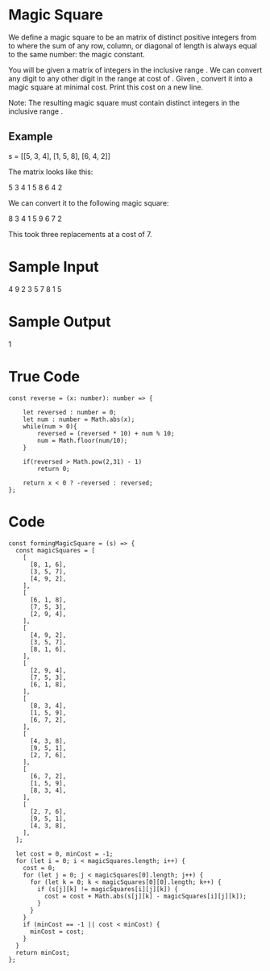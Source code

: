 # Magic Square

We define a magic square to be an matrix of distinct positive integers from to where the sum of any row, column, or diagonal of length is always equal to the same number: the magic constant.

You will be given a matrix of integers in the inclusive range . We can convert any digit to any other digit in the range at cost of . Given , convert it into a magic square at minimal cost. Print this cost on a new line.

Note: The resulting magic square must contain distinct integers in the inclusive range .

## Example

s = [[5, 3, 4], [1, 5, 8], [6, 4, 2]]

The matrix looks like this:

5 3 4
1 5 8
6 4 2

We can convert it to the following magic square:

8 3 4
1 5 9
6 7 2

This took three replacements at a cost of 7.

# Sample Input

4 9 2
3 5 7
8 1 5

# Sample Output

1

# True Code

```
const reverse = (x: number): number => {

    let reversed : number = 0;
    let num : number = Math.abs(x);
    while(num > 0){
        reversed = (reversed * 10) + num % 10;
        num = Math.floor(num/10);
    }

    if(reversed > Math.pow(2,31) - 1)
        return 0;

    return x < 0 ? -reversed : reversed;
};
```

# Code

```
const formingMagicSquare = (s) => {
  const magicSquares = [
    [
      [8, 1, 6],
      [3, 5, 7],
      [4, 9, 2],
    ],
    [
      [6, 1, 8],
      [7, 5, 3],
      [2, 9, 4],
    ],
    [
      [4, 9, 2],
      [3, 5, 7],
      [8, 1, 6],
    ],
    [
      [2, 9, 4],
      [7, 5, 3],
      [6, 1, 8],
    ],
    [
      [8, 3, 4],
      [1, 5, 9],
      [6, 7, 2],
    ],
    [
      [4, 3, 8],
      [9, 5, 1],
      [2, 7, 6],
    ],
    [
      [6, 7, 2],
      [1, 5, 9],
      [8, 3, 4],
    ],
    [
      [2, 7, 6],
      [9, 5, 1],
      [4, 3, 8],
    ],
  ];

  let cost = 0, minCost = -1;
  for (let i = 0; i < magicSquares.length; i++) {
    cost = 0;
    for (let j = 0; j < magicSquares[0].length; j++) {
      for (let k = 0; k < magicSquares[0][0].length; k++) {
        if (s[j][k] != magicSquares[i][j][k]) {
          cost = cost + Math.abs(s[j][k] - magicSquares[i][j][k]);
        }
      }
    }
    if (minCost == -1 || cost < minCost) {
      minCost = cost;
    }
  }
  return minCost;
};

```
